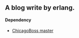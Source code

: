 ## A blog write by erlang.

#### Dependency

* [ChicagoBoss master](https://github.com/ChicagoBoss/ChicagoBoss)
